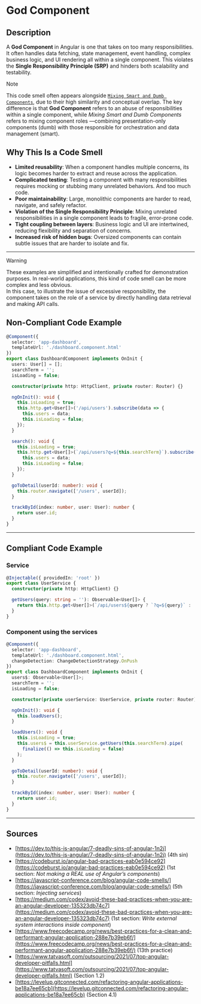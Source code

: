 # God Component

## Description

A **God Component** in Angular is one that takes on too many responsibilities. It often handles data fetching, state management, event handling, complex business logic, and UI rendering all within a single component. This violates the **Single Responsibility Principle (SRP)** and hinders both scalability and testability.

> [!Note]
> This code smell often appears alongside [`Mixing Smart and Dumb Components`](mixing_smart_and_dumb_components.md), due to their high similarity and conceptual overlap.
> The key difference is that **God Component** refers to an abuse of responsibilities within a single component, while *Mixing Smart and Dumb Components* refers to mixing component roles —combining presentation-only components (dumb) with those responsible for orchestration and data management (smart).

## Why This Is a Code Smell

- **Limited reusability**: When a component handles multiple concerns, its logic becomes harder to extract and reuse across the application.
- **Complicated testing**: Testing a component with many responsibilities requires mocking or stubbing many unrelated behaviors. And too much code.
- **Poor maintainability**: Large, monolithic components are harder to read, navigate, and safely refactor.
- **Violation of the Single Responsibility Principle**: Mixing unrelated responsibilities in a single component leads to fragile, error-prone code.
- **Tight coupling between layers**: Business logic and UI are intertwined, reducing flexibility and separation of concerns.
- **Increased risk of hidden bugs**: Oversized components can contain subtle issues that are harder to isolate and fix.

---
> [!warning]
> These examples are simplified and intentionally crafted for demonstration purposes. In real-world applications, this kind of code smell can be more complex and less obvious.  
> In this case, to illustrate the issue of excessive responsibility, the component takes on the role of a service by directly handling data retrieval and making API calls.

## Non-Compliant Code Example

```ts
@Component({
  selector: 'app-dashboard',
  templateUrl: './dashboard.component.html'
})
export class DashboardComponent implements OnInit {
  users: User[] = [];
  searchTerm = '';
  isLoading = false;

  constructor(private http: HttpClient, private router: Router) {}

  ngOnInit(): void {
    this.isLoading = true;
    this.http.get<User[]>('/api/users').subscribe(data => {
      this.users = data;
      this.isLoading = false;
    });
  }

  search(): void {
    this.isLoading = true;
    this.http.get<User[]>(`/api/users?q=${this.searchTerm}`).subscribe(data => {
      this.users = data;
      this.isLoading = false;
    });
  }

  goToDetail(userId: number): void {
    this.router.navigate(['/users', userId]);
  }

  trackById(index: number, user: User): number {
    return user.id;
  }
}
```

---

## Compliant Code Example

### Service

```ts
@Injectable({ providedIn: 'root' })
export class UserService {
  constructor(private http: HttpClient) {}

  getUsers(query: string = ''): Observable<User[]> {
    return this.http.get<User[]>(`/api/users${query ? `?q=${query}` : ''}`);
  }
}
```
### Component using the services

```ts
@Component({
  selector: 'app-dashboard',
  templateUrl: './dashboard.component.html',
  changeDetection: ChangeDetectionStrategy.OnPush
})
export class DashboardComponent implements OnInit {
  users$: Observable<User[]>;
  searchTerm = '';
  isLoading = false;

  constructor(private userService: UserService, private router: Router) {}

  ngOnInit(): void {
    this.loadUsers();
  }

  loadUsers(): void {
    this.isLoading = true;
    this.users$ = this.userService.getUsers(this.searchTerm).pipe(
      finalize(() => this.isLoading = false)
    );
  }

  goToDetail(userId: number): void {
    this.router.navigate(['/users', userId]);
  }

  trackById(index: number, user: User): number {
    return user.id;
  }
}
```

---

## Sources

- [https://dev.to/this-is-angular/7-deadly-sins-of-angular-1n2j](https://dev.to/this-is-angular/7-deadly-sins-of-angular-1n2j) (4th sin)
- [https://codeburst.io/angular-bad-practices-eab0e594ce92](https://codeburst.io/angular-bad-practices-eab0e594ce92) (1st section: *Not making a REAL use of Angular’s components*)
- [https://javascript-conference.com/blog/angular-code-smells/](https://javascript-conference.com/blog/angular-code-smells/) (5th section: *Injecting services*)
- [https://medium.com/codex/avoid-these-bad-practices-when-you-are-an-angular-developer-135323db74c7](https://medium.com/codex/avoid-these-bad-practices-when-you-are-an-angular-developer-135323db74c7) (1st section: *Write external system interactions inside component*)
- [https://www.freecodecamp.org/news/best-practices-for-a-clean-and-performant-angular-application-288e7b39eb6f/](https://www.freecodecamp.org/news/best-practices-for-a-clean-and-performant-angular-application-288e7b39eb6f/) (13th practice)
- [https://www.tatvasoft.com/outsourcing/2021/07/top-angular-developer-pitfalls.html](https://www.tatvasoft.com/outsourcing/2021/07/top-angular-developer-pitfalls.html) (Section 1.2)
- [https://levelup.gitconnected.com/refactoring-angular-applications-be18a7ee65cb](https://levelup.gitconnected.com/refactoring-angular-applications-be18a7ee65cb) (Section 4.1)
